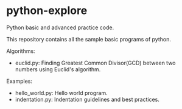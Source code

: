 # python-explore
Python basic and advanced practice code.

This repository contains all the sample basic programs of python.

Algorithms:
 - euclid.py: Finding Greatest Common Divisor(GCD) between two numbers using Euclid's algorithm.

Examples:
 - hello_world.py: Hello world program.
 - indentation.py: Indentation guidelines and best practices.